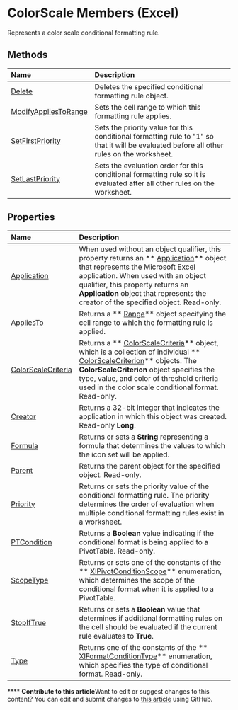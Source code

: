 
# ColorScale Members (Excel)
Represents a color scale conditional formatting rule.

## Methods



|**Name**|**Description**|
|:-----|:-----|
| [Delete](57976564-37a4-929b-528f-276668e899e1.md)|Deletes the specified conditional formatting rule object.|
| [ModifyAppliesToRange](afa0d0c4-abda-1f16-6b52-a4d330e62dbe.md)|Sets the cell range to which this formatting rule applies.|
| [SetFirstPriority](812bf48e-066c-6bea-be43-1a068c948ea8.md)|Sets the priority value for this conditional formatting rule to "1" so that it will be evaluated before all other rules on the worksheet.|
| [SetLastPriority](01c64e4d-98e8-3647-5e06-23fd1000757b.md)|Sets the evaluation order for this conditional formatting rule so it is evaluated after all other rules on the worksheet.|

## Properties



|**Name**|**Description**|
|:-----|:-----|
| [Application](37f23eb0-ceeb-a6a9-666f-7c5c5e1b87f4.md)|When used without an object qualifier, this property returns an  ** [Application](19b73597-5cf9-4f56-8227-b5211f657f6f.md)** object that represents the Microsoft Excel application. When used with an object qualifier, this property returns an **Application** object that represents the creator of the specified object. Read-only.|
| [AppliesTo](ddef6076-9805-454d-3f98-baf26685e263.md)|Returns a  ** [Range](b8207778-0dcc-4570-1234-f130532cc8cd.md)** object specifying the cell range to which the formatting rule is applied.|
| [ColorScaleCriteria](6c0b09eb-a9f6-5f6e-f0c6-682158d71a66.md)|Returns a  ** [ColorScaleCriteria](9c50a2e4-aa22-92ca-6cef-2f8fc931ec33.md)** object, which is a collection of individual ** [ColorScaleCriterion](8b7ffd61-b843-3995-d872-e07d35adfedc.md)** objects. The **ColorScaleCriterion** object specifies the type, value, and color of threshold criteria used in the color scale conditional format. Read-only.|
| [Creator](60928601-77fe-2a4b-ecd5-9b8e3adeea6a.md)|Returns a 32-bit integer that indicates the application in which this object was created. Read-only  **Long**.|
| [Formula](a46cf756-468f-d0ce-dee3-7c03a115afcd.md)|Returns or sets a  **String** representing a formula that determines the values to which the icon set will be applied.|
| [Parent](b07807a7-d11a-679a-e399-05de0fa0460e.md)|Returns the parent object for the specified object. Read-only.|
| [Priority](71209666-9c7c-f376-69cd-bc73c38a9681.md)|Returns or sets the priority value of the conditional formatting rule. The priority determines the order of evaluation when multiple conditional formatting rules exist in a worksheet.|
| [PTCondition](73bedd99-00d4-6ca7-c2ad-9bbe851d0be7.md)|Returns a  **Boolean** value indicating if the conditional format is being applied to a PivotTable. Read-only.|
| [ScopeType](9f3c0f30-27bd-946d-bd2b-49ca32c39e2a.md)|Returns or sets one of the constants of the  ** [XlPivotConditionScope](4a2800cc-624b-18df-2d2a-cbb604a83042.md)** enumeration, which determines the scope of the conditional format when it is applied to a PivotTable.|
| [StopIfTrue](56dbc42b-da4d-775a-f321-d21193e12b06.md)|Returns or sets a  **Boolean** value that determines if additional formatting rules on the cell should be evaluated if the current rule evaluates to **True**.|
| [Type](9923c1e3-e69b-823b-5cf2-a9a96e2b5053.md)|Returns one of the constants of the  ** [XlFormatConditionType](ae97c695-f56a-c9ee-91b0-dac413c93428.md)** enumeration, which specifies the type of conditional format. Read-only.|

****   **Contribute to this article**Want to edit or suggest changes to this content? You can edit and submit changes to  [this article](https://github.com/jhershey00/VBA_Excel_Test/OpenXMLCon/articles/e14df078-3af6-a32e-d66f-3410b7bdb4d4.md) using GitHub.

